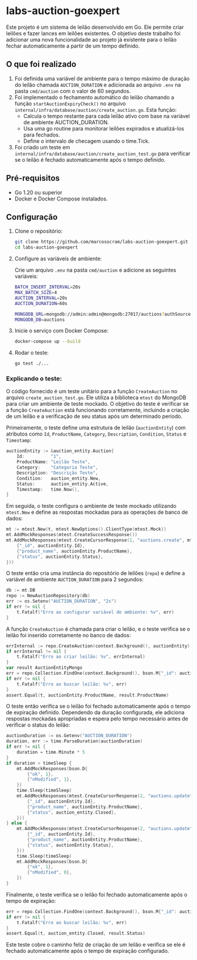 # labs-auction-goexpert

Este projeto é um sistema de leilão desenvolvido em Go. Ele permite criar leilões e fazer lances em leilões existentes. O objetivo deste trabalho foi adicionar uma nova funcionalidade ao projeto já existente para o leilão fechar automaticamente a partir de um tempo definido.

## O que foi realizado

1. Foi definida uma variável de ambiente para o tempo máximo de duração do leilão chamada `AUCTION_DURATION` e adicionada ao arquivo `.env` na pasta `cmd/auction` com o valor de 60 segundos.
2. Foi implementado o fechamento automático do leilão chamando a função `startAuctionExpiryCheck()` no arquivo `internal/infra/database/auction/create_auction.go`. Esta função:
   * Calcula o tempo restante para cada leilão ativo com base na variável de ambiente AUCTION_DURATION.
   * Usa uma go routine para monitorar leilões expirados e atualizá-los para fechados.
   * Define o intervalo de checagem usando o time.Tick.
3. Foi criado um teste em `internal/infra/database/auction/create_auction_test.go` para verificar se o leilão é fechado automaticamente após o tempo definido.

## Pré-requisitos

- Go 1.20 ou superior
- Docker e Docker Compose instalados.

## Configuração

1. Clone o repositório:

   ```sh
   git clone https://github.com/marcosocram/labs-auction-goexpert.git
   cd labs-auction-goexpert
    ```

2. Configure as variáveis de ambiente:

   Crie um arquivo `.env` na pasta `cmd/auction` e adicione as seguintes variáveis:  
    ```sh
    BATCH_INSERT_INTERVAL=20s
    MAX_BATCH_SIZE=4
    AUCTION_INTERVAL=20s
    AUCTION_DURATION=60s
   
    MONGODB_URL=mongodb://admin:admin@mongodb:27017/auctions?authSource=admin
    MONGODB_DB=auctions
    ```
   
3. Inicie o serviço com Docker Compose:
    ```bash
    docker-compose up --build
    ```
   
4. Rodar o teste:
    ```bash
    go test ./...
    ```
### Explicando o teste:

O código fornecido é um teste unitário para a função `CreateAuction` no arquivo `create_auction_test.go`. Ele utiliza a biblioteca `mtest` do MongoDB para criar um ambiente de teste mockado. O objetivo do teste é verificar se a função `CreateAuction` está funcionando corretamente, incluindo a criação de um leilão e a verificação de seu status após um determinado período.

Primeiramente, o teste define uma estrutura de leilão (`auctionEntity`) com atributos como `Id`, `ProductName`, `Category`, `Description`, `Condition`, `Status` e `Timestamp`:

```go
auctionEntity := &auction_entity.Auction{
    Id:          "1",
    ProductName: "Leilão Teste",
    Category:    "Categoria Teste",
    Description: "Descrição Teste",
    Condition:   auction_entity.New,
    Status:      auction_entity.Active,
    Timestamp:   time.Now(),
}
```

Em seguida, o teste configura o ambiente de teste mockado utilizando `mtest.New` e define as respostas mockadas para as operações de banco de dados:

```go
mt := mtest.New(t, mtest.NewOptions().ClientType(mtest.Mock))
mt.AddMockResponses(mtest.CreateSuccessResponse())
mt.AddMockResponses(mtest.CreateCursorResponse(1, "auctions.create", mtest.FirstBatch, bson.D{
    {"_id", auctionEntity.Id},
    {"product_name", auctionEntity.ProductName},
    {"status", auctionEntity.Status},
}))
```

O teste então cria uma instância do repositório de leilões (`repo`) e define a variável de ambiente `AUCTION_DURATION` para 2 segundos:

```go
db := mt.DB
repo := NewAuctionRepository(db)
err := os.Setenv("AUCTION_DURATION", "2s")
if err != nil {
    t.Fatalf("Erro ao configurar variável de ambiente: %v", err)
}
```

A função `CreateAuction` é chamada para criar o leilão, e o teste verifica se o leilão foi inserido corretamente no banco de dados:

```go
errInternal := repo.CreateAuction(context.Background(), auctionEntity)
if errInternal != nil {
    t.Fatalf("Erro ao criar leilão: %v", errInternal)
}
var result AuctionEntityMongo
err = repo.Collection.FindOne(context.Background(), bson.M{"_id": auctionEntity.Id}).Decode(&result)
if err != nil {
    t.Fatalf("Erro ao buscar leilão: %v", err)
}
assert.Equal(t, auctionEntity.ProductName, result.ProductName)
```

O teste então verifica se o leilão foi fechado automaticamente após o tempo de expiração definido. Dependendo da duração configurada, ele adiciona respostas mockadas apropriadas e espera pelo tempo necessário antes de verificar o status do leilão:

```go
auctionDuration := os.Getenv("AUCTION_DURATION")
duration, err := time.ParseDuration(auctionDuration)
if err != nil {
    duration = time.Minute * 5
}
if duration < timeSleep {
    mt.AddMockResponses(bson.D{
        {"ok", 1},
        {"nModified", 1},
    })
    time.Sleep(timeSleep)
    mt.AddMockResponses(mtest.CreateCursorResponse(2, "auctions.update", mtest.FirstBatch, bson.D{
        {"_id", auctionEntity.Id},
        {"product_name", auctionEntity.ProductName},
        {"status", auction_entity.Closed},
    }))
} else {
    mt.AddMockResponses(mtest.CreateCursorResponse(2, "auctions.update", mtest.FirstBatch, bson.D{
        {"_id", auctionEntity.Id},
        {"product_name", auctionEntity.ProductName},
        {"status", auctionEntity.Status},
    }))
    time.Sleep(timeSleep)
    mt.AddMockResponses(bson.D{
        {"ok", 1},
        {"nModified", 0},
    })
}
```

Finalmente, o teste verifica se o leilão foi fechado automaticamente após o tempo de expiração:

```go
err = repo.Collection.FindOne(context.Background(), bson.M{"_id": auctionEntity.Id}).Decode(&result)
if err != nil {
    t.Fatalf("Erro ao buscar leilão: %v", err)
}
assert.Equal(t, auction_entity.Closed, result.Status)
```

Este teste cobre o caminho feliz de criação de um leilão e verifica se ele é fechado automaticamente após o tempo de expiração configurado.